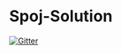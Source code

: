 # Spoj-Solution

[![Gitter](https://badges.gitter.im/pkmm91/Spoj-Solution.svg)](https://gitter.im/pkmm91/Spoj-Solution?utm_source=badge&utm_medium=badge&utm_campaign=pr-badge&utm_content=badge)